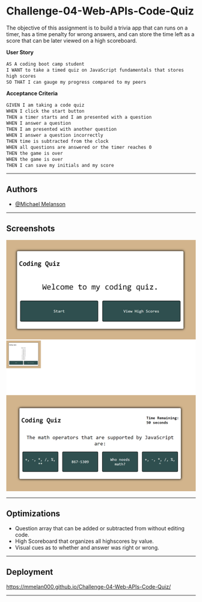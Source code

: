 # Challenge-04-Web-APIs-Code-Quiz

The objective of this assignment is to build a trivia app that can runs on a timer, has a time penalty for wrong answers, and can store the time left as a score that can be later viewed on a high scoreboard.

**User Story**
```
AS A coding boot camp student
I WANT to take a timed quiz on JavaScript fundamentals that stores high scores
SO THAT I can gauge my progress compared to my peers
```

**Acceptance Criteria**
```
GIVEN I am taking a code quiz
WHEN I click the start button
THEN a timer starts and I am presented with a question
WHEN I answer a question
THEN I am presented with another question
WHEN I answer a question incorrectly
THEN time is subtracted from the clock
WHEN all questions are answered or the timer reaches 0
THEN the game is over
WHEN the game is over
THEN I can save my initials and my score
```

---

## Authors

- [@Michael Melanson](https://github.com/mmelan000)

---

## Screenshots

![App Screenshot](./assets/images/landing.png)
![App Screenshot](./assets/images/hs.png)
![App Screenshot](./assets/images/question.png)

---

## Optimizations

- Question array that can be added or subtracted from without editing code.
- High Scoreboard that organizes all highscores by value.
- Visual cues as to whether and answer was right or wrong.

---

## Deployment

https://mmelan000.github.io/Challenge-04-Web-APIs-Code-Quiz/

---
